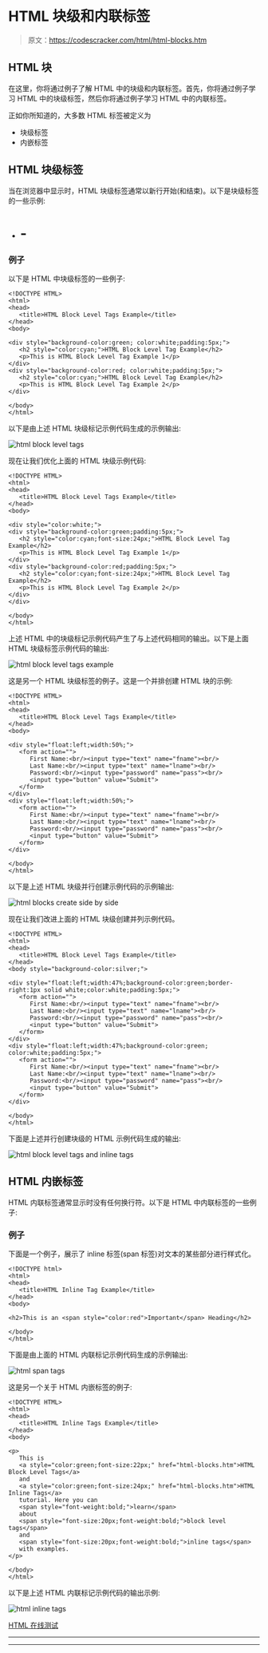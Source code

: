 # HTML 块级和内联标签

> 原文：<https://codescracker.com/html/html-blocks.htm>

## HTML 块

在这里，你将通过例子了解 HTML 中的块级和内联标签。首先，你将通过例子学习 HTML 中的块级标签，然后你将通过例子学习 HTML 中的内联标签。

正如你所知道的，大多数 HTML 标签被定义为

*   块级标签
*   内嵌标签

## HTML 块级标签

当在浏览器中显示时，HTML 块级标签通常以新行开始(和结束)。以下是块级标签的一些示例:

*   # -

### 例子

以下是 HTML 中块级标签的一些例子:

```
<!DOCTYPE HTML>
<html>
<head>
   <title>HTML Block Level Tags Example</title>
</head>
<body>

<div style="background-color:green; color:white;padding:5px;">
   <h2 style="color:cyan;">HTML Block Level Tag Example</h2>
   <p>This is HTML Block Level Tag Example 1</p>
</div>
<div style="background-color:red; color:white;padding:5px;">
   <h2 style="color:cyan;">HTML Block Level Tag Example</h2>
   <p>This is HTML Block Level Tag Example 2</p>
</div>

</body>
</html>
```

以下是由上述 HTML 块级标记示例代码生成的示例输出:

![html block level tags](img/5a472f68ef9b76c8ddc2e3997ad51d83.png)

现在让我们优化上面的 HTML 块级示例代码:

```
<!DOCTYPE HTML>
<html>
<head>
   <title>HTML Block Level Tags Example</title>
</head>
<body>

<div style="color:white;">
<div style="background-color:green;padding:5px;">
   <h2 style="color:cyan;font-size:24px;">HTML Block Level Tag Example</h2>
   <p>This is HTML Block Level Tag Example 1</p>
</div>
<div style="background-color:red;padding:5px;">
   <h2 style="color:cyan;font-size:24px;">HTML Block Level Tag Example</h2>
   <p>This is HTML Block Level Tag Example 2</p>
</div>
</div>

</body>
</html>
```

上述 HTML 中的块级标记示例代码产生了与上述代码相同的输出。以下是上面 HTML 块级标签示例代码的输出:

![html block level tags example](img/4ab94f49cda98b538a7b561a274cf43c.png)

这是另一个 HTML 块级标签的例子。这是一个并排创建 HTML 块的示例:

```
<!DOCTYPE HTML>
<html>
<head>
   <title>HTML Block Level Tags Example</title>
</head>
<body>

<div style="float:left;width:50%;">
   <form action="">
      First Name:<br/><input type="text" name="fname"><br/>
      Last Name:<br/><input type="text" name="lname"><br/>
      Password:<br/><input type="password" name="pass"><br/>
      <input type="button" value="Submit">
   </form>
</div>
<div style="float:left;width:50%;">
   <form action="">
      First Name:<br/><input type="text" name="fname"><br/>
      Last Name:<br/><input type="text" name="lname"><br/>
      Password:<br/><input type="password" name="pass"><br/>
      <input type="button" value="Submit">
   </form>
</div>

</body>
</html>
```

以下是上述 HTML 块级并行创建示例代码的示例输出:

![html blocks create side by side](img/82fe0fb1162411d097bcd749254a28e5.png)

现在让我们改进上面的 HTML 块级创建并列示例代码。

```
<!DOCTYPE HTML>
<html>
<head>
   <title>HTML Block Level Tags Example</title>
</head>
<body style="background-color:silver;">

<div style="float:left;width:47%;background-color:green;border-right:1px solid white;color:white;padding:5px;">
   <form action="">
      First Name:<br/><input type="text" name="fname"><br/>
      Last Name:<br/><input type="text" name="lname"><br/>
      Password:<br/><input type="password" name="pass"><br/>
      <input type="button" value="Submit">
   </form>
</div>
<div style="float:left;width:47%;background-color:green; color:white;padding:5px;">
   <form action="">
      First Name:<br/><input type="text" name="fname"><br/>
      Last Name:<br/><input type="text" name="lname"><br/>
      Password:<br/><input type="password" name="pass"><br/>
      <input type="button" value="Submit">
   </form>
</div>

</body>
</html>
```

下面是上述并行创建块级的 HTML 示例代码生成的输出:

![html block level tags and inline tags](img/3b8eb78147b500503c3cf35c47436391.png)

## HTML 内嵌标签

HTML 内联标签通常显示时没有任何换行符。以下是 HTML 中内联标签的一些例子:

### 例子

下面是一个例子，展示了 inline 标签(span 标签)对文本的某些部分进行样式化。

```
<!DOCTYPE html>
<html>
<head>
   <title>HTML Inline Tag Example</title>
</head>
<body>

<h2>This is an <span style="color:red">Important</span> Heading</h2>

</body>
</html>
```

下面是由上面的 HTML 内联标记示例代码生成的示例输出:

![html span tags](img/2e9f90b8b8b018e60a110f028e15d9b7.png)

这是另一个关于 HTML 内嵌标签的例子:

```
<!DOCTYPE HTML>
<html>
<head>
   <title>HTML Inline Tags Example</title>
</head>
<body>

<p>
   This is
   <a style="color:green;font-size:22px;" href="html-blocks.htm">HTML Block Level Tags</a>
   and 
   <a style="color:green;font-size:24px;" href="html-blocks.htm">HTML Inline Tags</a>
   tutorial. Here you can
   <span style="font-weight:bold;">learn</span>
   about
   <span style="font-size:20px;font-weight:bold;">block level tags</span>
   and
   <span style="font-size:20px;font-weight:bold;">inline tags</span>
   with examples.
</p>

</body>
</html>
```

以下是上述 HTML 内联标记示例代码的输出示例:

![html inline tags](img/a7fc17923f34a105e33db2738f0b9513.png)

[HTML 在线测试](/exam/showtest.php?subid=4)

* * *

* * *